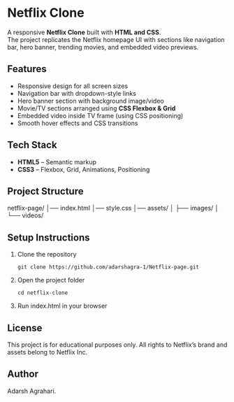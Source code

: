 # Netflix Clone  

A responsive **Netflix Clone** built with **HTML and CSS**.  
The project replicates the Netflix homepage UI with sections like navigation bar, hero banner, trending movies, and embedded video previews.  

##  Features  
- Responsive design for all screen sizes  
- Navigation bar with dropdown-style links  
- Hero banner section with background image/video  
- Movie/TV sections arranged using **CSS Flexbox & Grid**  
- Embedded video inside TV frame (using CSS positioning)  
- Smooth hover effects and CSS transitions  

## Tech Stack  
- **HTML5** – Semantic markup  
- **CSS3** – Flexbox, Grid, Animations, Positioning  

## Project Structure  
netflix-page/
│── index.html
│── style.css
│── assets/
│ ├── images/
│ └── videos/ 

## Setup Instructions  
1. Clone the repository  
   
   `git clone https://github.com/adarshagra-1/Netflix-page.git`

2. Open the project folder
   
   `cd netflix-clone`
   
3. Run index.html in your browser

## License
This project is for educational purposes only. All rights to Netflix’s brand and assets belong to Netflix Inc.

## Author
Adarsh Agrahari.
